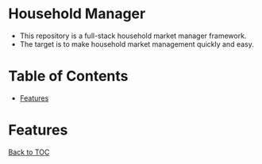 Household Manager
=================

* This repository is a full-stack household market manager framework.
* The target is to make household market management quickly and easy.

Table of Contents
=================

* [Features](#features)

Features
========

[Back to TOC](#table-of-contents)
